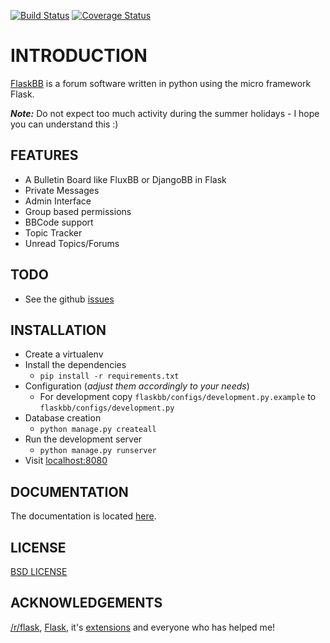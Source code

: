 [![Build Status](https://travis-ci.org/sh4nks/flaskbb.svg?branch=master)](https://travis-ci.org/sh4nks/flaskbb)
[![Coverage Status](https://coveralls.io/repos/sh4nks/flaskbb/badge.png)](https://coveralls.io/r/sh4nks/flaskbb)

# INTRODUCTION

[FlaskBB](http://flaskbb.org) is a forum software written in python
using the micro framework Flask.


**_Note:_** Do not expect too much activity during the summer holidays - I hope you can understand this :)


## FEATURES

* A Bulletin Board like FluxBB or DjangoBB in Flask
* Private Messages
* Admin Interface
* Group based permissions
* BBCode support
* Topic Tracker
* Unread Topics/Forums


## TODO

* See the github [issues](https://github.com/sh4nks/flaskbb/issues?state=open)


## INSTALLATION

* Create a virtualenv
* Install the dependencies
    * `pip install -r requirements.txt`
* Configuration (_adjust them accordingly to your needs_)
    * For development copy `flaskbb/configs/development.py.example` to `flaskbb/configs/development.py`
* Database creation
    * `python manage.py createall`
* Run the development server
    * `python manage.py runserver`
* Visit [localhost:8080](http://localhost:8080)


## DOCUMENTATION

The documentation is located [here](http://flaskbb.readthedocs.org/en/latest/).


## LICENSE

[BSD LICENSE](http://flask.pocoo.org/docs/license/#flask-license)


## ACKNOWLEDGEMENTS

[/r/flask](http://reddit.com/r/flask), [Flask](http://flask.pocoo.org), it's [extensions](http://flask.pocoo.org/extensions/) and everyone who has helped me!
